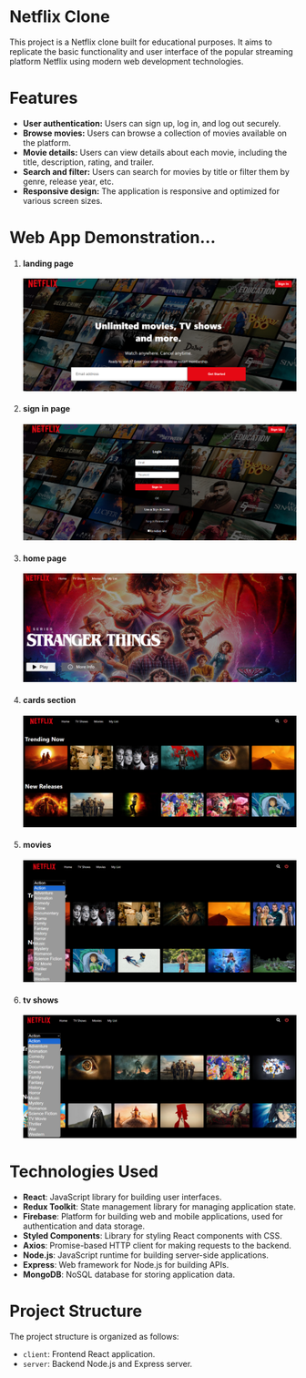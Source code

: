 <h1>Netflix Clone</h1>
This project is a Netflix clone built for educational purposes. It aims to replicate the basic functionality and user interface of the popular streaming platform Netflix using modern web development technologies.

<h1>Features</h1>
<ul>
  <li><b>User authentication:</b> Users can sign up, log in, and log out securely.</li>
  <li><b>Browse movies:</b> Users can browse a collection of movies available on the platform.</li>
  <li><b>Movie details:</b> Users can view details about each movie, including the title, description, rating, and trailer.</li>
  <li><b>Search and filter:</b> Users can search for movies by title or filter them by genre, release year, etc.</li>
  <li><b>Responsive design:</b> The application is responsive and optimized for various screen sizes.</li>
</ul>

<h1>Web App Demonstration...</h1>
<ol>
  <li>
    <h4>landing page</h4>
    <img src='netflix-ui\src\assets\signup.png' />
  </li>
  <li>
    <h4>sign in page</h4>
    <img src='netflix-ui\src\assets\sigin.png' />
  </li>
  <li>
    <h4>home page</h4>
    <img src='netflix-ui\src\assets\homepage.png' />
  </li>
  <li>
    <h4>cards section</h4>
    <img src='netflix-ui\src\assets\card.png' />
  </li>
  <li>
    <h4>movies</h4>
    <img src='netflix-ui\src\assets\movies.png' />
  </li>
  <li>
    <h4>tv shows</h4>
    <img src='netflix-ui\src\assets\shows.png' />
  </li>

</ol>



<h1>Technologies Used</h1>
<ul>
  <li><b>React</b>: JavaScript library for building user interfaces.</li>
  <li><b>Redux Toolkit</b>: State management library for managing application state.</li>
  <li><b>Firebase</b>: Platform for building web and mobile applications, used for authentication and data storage.</li>
  <li><b>Styled Components</b>: Library for styling React components with CSS.</li>
  <li><b>Axios</b>: Promise-based HTTP client for making requests to the backend.</li>
  <li><b>Node.js</b>: JavaScript runtime for building server-side applications.</li>
  <li><b>Express</b>: Web framework for Node.js for building APIs.</li>
  <li><b>MongoDB</b>: NoSQL database for storing application data.</li>
</ul>

<h1>Project Structure</h1>
The project structure is organized as follows:

<ul>
  <li><code>client</code>: Frontend React application.</li>
  <li><code>server</code>: Backend Node.js and Express server.</li>
</ul>